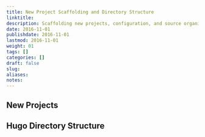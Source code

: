 ```yaml
---
title: New Project Scaffolding and Directory Structure
linktitle:
description: Scaffolding new projects, configuration, and source organization.
date: 2016-11-01
publishdate: 2016-11-01
lastmod: 2016-11-01
weight: 01
tags: []
categories: []
draft: false
slug:
aliases:
notes:
---
```


## New Projects

## Hugo Directory Structure

